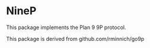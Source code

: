 # NineP

This package implements the Plan 9 9P protocol.

This package is derived from github.com/rminnich/go9p

